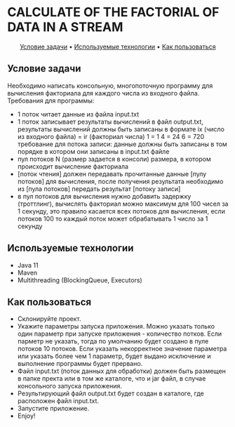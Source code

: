# 	CALCULATE OF THE FACTORIAL OF DATA IN A STREAM

<p align="center">
  <a href="#task">Условие задачи</a> •
  <a href="#used-technologies">Используемые технологии</a> •
  <a href="#how-to-use">Как пользоваться</a>
</p>

## Условие задачи
Необходимо написать консольную, многопоточную программу для вычисления факториала для каждого числа из входного файла.
Требования для программы:
- 1 поток читает данные из файла input.txt
- 1 поток записывает результаты вычислений в файл output.txt, результаты вычислений должны быть записаны в формате
ix (число из входного файла) = ir (факториал числа)
 1 = 1
 4 = 24
 6 = 720
требование для потока записи: данные должны быть записаны в том порядке в котором они записаны в input.txt файле
- пул потоков N (размер задается в консоли) размера, в котором происходит вычисление факториала
- [поток чтения] должен передавать прочитанные данные [пулу потоков] для вычисления, после получения результата необходимо из [пула потоков] передать результат [потоку записи]
- в пул потоков для вычисления нужно добавить задержку (троттлинг), вычислять факториал можно максимум для 100 чисел за 1 секунду, это правило касается всех потоков для вычисления, если потоков 100 то каждый поток может обрабатывать 1 число за 1 секунду

## Используемые технологии
- Java 11
- Maven
- Multithreading (BlockingQueue, Executors)

## Как пользоваться

- Склонируйте проект.
- Укажите параметры запуска приложения. Можно указать только один параметр при запуске приложения - количество потков.
  Если парметр не указать, тогда по умолчанию будет создано в пуле потоков 10 потоков. Если указать некорректное 
  значение параметра или указать более чем 1 параметр, будет выдано исключение и выполнение программы будет прервано.
- Файл input.txt (поток данных для обработки) должен быть размещен в папке пректа или в том же каталоге, что и jar файл, в случае консольного запуска приложения.
- Результирующий файл output.txt будет создан в каталоге, где расположен файл input.txt.
- Запустите приложение.
- Enjoy!
